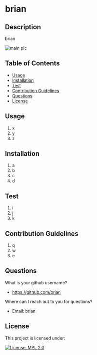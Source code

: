# brian
## Description
brian

![main pic](link)

## Table of Contents
* [Usage](#usage)
* [Installation](#installation)
* [Test](#test)
* [Contribution Guidelines](#contribution-guidelines)
* [Questions](#questions)
* [License](#license)

## Usage 

  1. x
  1. y
  1. z
  
  

## Installation

  1. a
  1. b
  1. c
  1. d
  
  

## Test

  1. i
  1. j
  1. k
  
  

## Contribution Guidelines

  1. q
  1. w
  1. e
  
  

## Questions
What is your github username? 

  * https://github.com/brian

Where can I reach out to you for questions? 

  * Email: brian

## License
This project is licensed under:

[![License: MPL 2.0](https://img.shields.io/badge/License-MPL%202.0-brightgreen.svg)](https://opensource.org/licenses/MPL-2.0)

